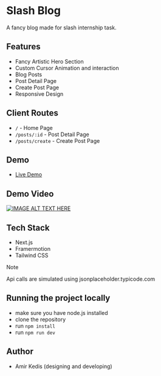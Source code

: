 # Slash Blog 
A fancy blog made for slash internship task.

## Features

- Fancy Artistic Hero Section
- Custom Cursor Animation and interaction
- Blog Posts
- Post Detail Page
- Create Post Page
- Responsive Design

## Client Routes

- `/` - Home Page
- `/posts/:id` - Post Detail Page
- `/posts/create` - Create Post Page

## Demo

- [Live Demo](https://slash-blog-olive.vercel.app/)

## Demo Video

 <!-- PnKi8D4jXQM  -->
[![IMAGE ALT TEXT HERE](https://img.youtube.com/vi/PnKi8D4jXQM/0.jpg)](https://www.youtube.com/watch?v=PnKi8D4jXQM) 

## Tech Stack

- Next.js
- Framermotion
- Tailwind CSS

> [!NOTE] 
> Api calls are simulated using jsonplaceholder.typicode.com

## Running the project locally

- make sure you have node.js installed
- clone the repository
- run `npm install`
- run `npm run dev`


## Author

- Amir Kedis (designing and developing)
